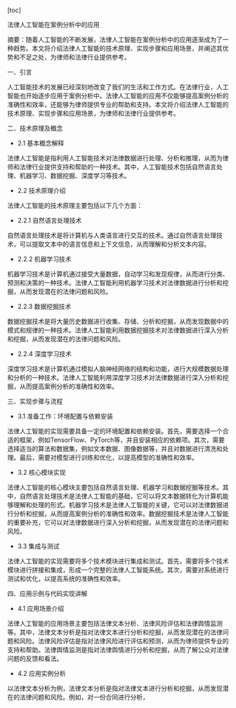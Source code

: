 
[toc]                    
                
                
法律人工智能在案例分析中的应用

摘要：随着人工智能的不断发展，法律人工智能在案例分析中的应用逐渐成为了一种趋势。本文将介绍法律人工智能的技术原理、实现步骤和应用场景，并阐述其优势和不足之处，为律师和法律行业提供参考。

一、引言

人工智能技术的发展已经深刻地改变了我们的生活和工作方式。在法律行业，人工智能也开始逐步应用于案例分析中。法律人工智能的应用不仅能够提高案例分析的准确性和效率，还能够为律师提供专业的帮助和支持。本文将介绍法律人工智能的技术原理、实现步骤和应用场景，为律师和法律行业提供参考。

二、技术原理及概念

- 2.1 基本概念解释

法律人工智能是指利用人工智能技术对法律数据进行处理、分析和推理，从而为律师和法律行业提供支持和帮助的一种技术。其中，人工智能技术包括自然语言处理、机器学习、数据挖掘、深度学习等技术。

- 2.2 技术原理介绍

法律人工智能的技术原理主要包括以下几个方面：

- 2.2.1 自然语言处理技术

自然语言处理技术是将计算机与人类语言进行交互的技术。通过自然语言处理技术，可以提取文本中的语言信息和上下文信息，从而理解和分析文本内容。

- 2.2.2 机器学习技术

机器学习技术是计算机通过接受大量数据，自动学习和发现规律，从而进行分类、预测和决策的一种技术。法律人工智能利用机器学习技术对法律数据进行分析和挖掘，从而发现潜在的法律问题和风险。

- 2.2.3 数据挖掘技术

数据挖掘技术是将大量历史数据进行收集、存储、分析和挖掘，从而发现数据中的模式和规律的一种技术。法律人工智能利用数据挖掘技术对法律数据进行深入分析和挖掘，从而发现潜在的法律问题和风险。

- 2.2.4 深度学习技术

深度学习技术是计算机通过模拟人脑神经网络的结构和功能，进行大规模数据处理和分析的一种技术。法律人工智能利用深度学习技术对法律数据进行深入分析和挖掘，从而提高案例分析的准确性和效率。

三、实现步骤与流程

- 3.1 准备工作：环境配置与依赖安装

法律人工智能的实现需要具备一定的环境配置和依赖安装。首先，需要选择一个合适的框架，例如TensorFlow、PyTorch等，并且安装相应的依赖项。其次，需要选择适当的算法和数据集，例如文本数据、图像数据等，并且对数据进行清洗和处理。最后，需要对模型进行训练和优化，以提高模型的准确性和效率。

- 3.2 核心模块实现

法律人工智能的核心模块主要包括自然语言处理、机器学习和数据挖掘等技术。其中，自然语言处理技术是法律人工智能的基础，它可以将文本数据转化为计算机能够理解和处理的形式。机器学习技术是法律人工智能的关键，它可以对法律数据进行分析和挖掘，从而提高案例分析的准确性和效率。数据挖掘技术是法律人工智能的重要补充，它可以对法律数据进行深入分析和挖掘，从而发现潜在的法律问题和风险。

- 3.3 集成与测试

法律人工智能的实现需要将多个技术模块进行集成和测试。首先，需要将多个技术模块进行拼接和集成，形成一个完整的法律人工智能系统。其次，需要对系统进行测试和优化，以提高系统的准确性和效率。

四、应用示例与代码实现讲解

- 4.1 应用场景介绍

法律人工智能的应用场景主要包括法律文本分析、法律风险评估和法律舆情监测等。其中，法律文本分析是指对法律文本进行分析和挖掘，从而发现潜在的法律问题和风险。法律风险评估是指对法律风险进行评估和预测，从而为律师提供专业的支持和帮助。法律舆情监测是指对法律舆情进行分析和挖掘，从而了解公众对法律问题的反馈和看法。

- 4.2 应用实例分析

以法律文本分析为例，法律文本分析是指对法律文本进行分析和挖掘，从而发现潜在的法律问题和风险。例如，对一份合同进行分析，

